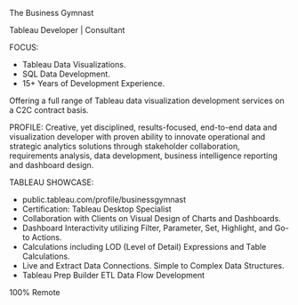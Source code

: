 The Business Gymnast

Tableau Developer | Consultant

FOCUS: 
- Tableau Data Visualizations.
- SQL Data Development.
- 15+ Years of Development Experience.

Offering a full range of Tableau data visualization development services on a C2C contract basis. 
 
PROFILE: 
Creative, yet disciplined, results-focused, end-to-end data and visualization developer with proven ability to innovate operational and strategic analytics solutions through stakeholder collaboration, requirements analysis, data development, business intelligence reporting and dashboard design.
 
TABLEAU SHOWCASE:
- public.tableau.com/profile/businessgymnast
- Certification: Tableau Desktop Specialist
- Collaboration with Clients on Visual Design of Charts and Dashboards.
- Dashboard Interactivity utilizing Filter, Parameter, Set, Highlight, and Go-to Actions.
- Calculations including LOD (Level of Detail) Expressions and Table Calculations.
- Live and Extract Data Connections. Simple to Complex Data Structures.
- Tableau Prep Builder ETL Data Flow Development

100% Remote

<!---
BusinessGymnast/BusinessGymnast is a ✨ special ✨ repository because its `README.md` (this file) appears on your GitHub profile.
You can click the Preview link to take a look at your changes.
--->
